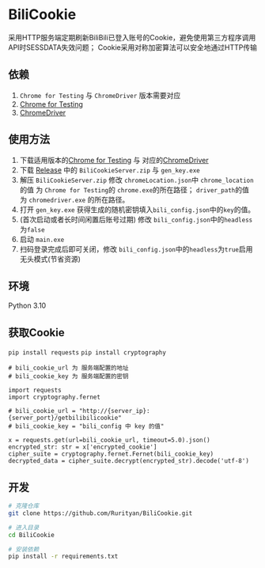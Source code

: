 # BiliCookie
采用HTTP服务端定期刷新BiliBili已登入账号的Cookie，避免使用第三方程序调用API时SESSDATA失效问题；
Cookie采用对称加密算法可以安全地通过HTTP传输

## 依赖
1. `Chrome for Testing` 与 `ChromeDriver` 版本需要对应
2. [Chrome for Testing](https://googlechromelabs.github.io/chrome-for-testing/#stable)
3. [ChromeDriver](https://googlechromelabs.github.io/chrome-for-testing/#stable)

## 使用方法
1. 下载适用版本的[Chrome for Testing](https://storage.googleapis.com/chrome-for-testing-public/141.0.7390.54/win64/chrome-win64.zip) 与 对应的[ChromeDriver](https://storage.googleapis.com/chrome-for-testing-public/141.0.7390.54/win64/chromedriver-win64.zip)
2. 下载 [Release](https://github.com/Rurityan/BiliCookie/releases) 中的 `BiliCookieServer.zip` 与 `gen_key.exe
`
3. 解压 `BiliCookieServer.zip` 修改 `chromeLocation.json`中
    `chrome_location`的值 为 `Chrome for Testing`的 `chrome.exe`的所在路径；
    `driver_path`的值 为 `chromedriver.exe` 的所在路径。
4. 打开 `gen_key.exe` 获得生成的随机密钥填入`bili_config.json`中的`key`的值。
5. (首次启动或者长时间闲置后账号过期) 修改 `bili_config.json`中的`headless`为`false`
6. 启动 `main.exe`
7. 扫码登录完成后即可关闭，修改 `bili_config.json`中的`headless`为`true`启用无头模式(节省资源)

## 环境
Python 3.10

## 获取Cookie
`pip install requests`
`pip install cryptography`
```
# bili_cookie_url 为 服务端配置的地址
# bili_cookie_key 为 服务端配置的密钥

import requests
import cryptography.fernet

# bili_cookie_url = "http://{server_ip}:{server_port}/getbilibilicookie"
# bili_cookie_key = "bili_config 中 key 的值"

x = requests.get(url=bili_cookie_url, timeout=5.0).json()
encrypted_str: str = x['encrypted_cookie']
cipher_suite = cryptography.fernet.Fernet(bili_cookie_key)
decrypted_data = cipher_suite.decrypt(encrypted_str).decode('utf-8')
```

## 开发
```bash
# 克隆仓库
git clone https://github.com/Rurityan/BiliCookie.git

# 进入目录
cd BiliCookie

# 安装依赖
pip install -r requirements.txt